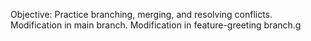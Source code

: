 Objective: Practice branching, merging, and resolving conflicts.
Modification in main branch.
Modification in feature-greeting branch.g
